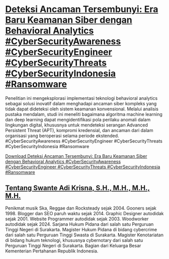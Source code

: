 # [Deteksi Ancaman Tersembunyi: Era Baru Keamanan Siber dengan Behavioral Analytics #CyberSecurityAwareness #CyberSecurityEngineer #CyberSecurityThreats #CyberSecurityIndonesia #Ransomware](https://swanteadikrisna.com/cybersecurity/website/8/deteksi-ancaman-tersembunyi-behavioral-analytics-keamanan-siber/)

Penelitian ini mengeksplorasi implementasi teknologi behavioral analytics sebagai solusi inovatif dalam menghadapi ancaman siber kompleks yang tidak dapat dideteksi oleh sistem keamanan konvensional. Melalui analisis pustaka mendalam, studi ini meneliti bagaimana algoritma machine learning dan deep learning dapat mengidentifikasi pola perilaku anomali dalam lingkungan digital, khususnya untuk mendeteksi serangan Advanced Persistent Threat (APT), kompromi kredensial, dan ancaman dari dalam organisasi yang beroperasi selama periode ekstended. #CyberSecurityAwareness #CyberSecurityEngineer #CyberSecurityThreats #CyberSecurityIndonesia #Ransomware 

[Download Deteksi Ancaman Tersembunyi: Era Baru Keamanan Siber dengan Behavioral Analytics #CyberSecurityAwareness #CyberSecurityEngineer #CyberSecurityThreats #CyberSecurityIndonesia #Ransomware](https://swanteadikrisna.com/cybersecurity/website/8/deteksi-ancaman-tersembunyi-behavioral-analytics-keamanan-siber/)


## [Tentang Swante Adi Krisna, S.H., M.H., M.H., M.H.](https://swanteadikrisna.com/)

Penikmat musik Ska, Reggae dan Rocksteady sejak 2004. Gooners sejak 1998. Blogger dan SEO paruh waktu sejak 2014. Graphic Designer autodidak sejak 2001. Website Programmer autodidak sejak 2003. Woodworker autodidak sejak 2024. Sarjana Hukum Pidana dari salah satu Perguruan Tinggi Negeri di Surakarta. Magister Hukum Pidana di bidang cybercrime dari salah satu Perguruan Tinggi Swasta di Surakarta. Magister Kenotariatan di bidang hukum teknologi, khususnya cybernotary dari salah satu Perguruan Tinggi Negeri di Surakarta. Bagian dari Keluarga Besar Kementerian Pertahanan Republik Indonesia.